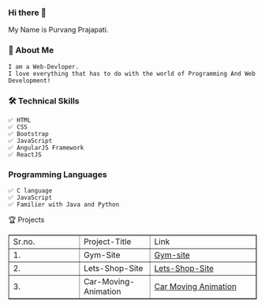 ### Hi there 👋
My Name is Purvang Prajapati.
### 🚀 About Me
    I am a Web-Devloper.
    I love everything that has to do with the world of Programming And Web Development!
### 🛠 Technical Skills
    ✅ HTML
    ✅ CSS
    ✅ Bootstrap
    ✅ JavaScript
    ✅ AngularJS Framework
    ✅ ReactJS
    
### Programming Languages
    ✅ C language
    ✅ JavaScript
    ✅ Familier with Java and Python

    
    



<!--
**iampurvang5/iampurvang5** is a ✨ _special_ ✨ repository because its `README.md` (this file) appears on your GitHub profile.

Here are some ideas to get you started:

- 🔭 I’m currently working on ...
- 🌱 I’m currently learning ...
- 👯 I’m looking to collaborate on ...
- 🤔 I’m looking for help with ...
- 💬 Ask me about ...
- 📫 How to reach me: ...
- 😄 Pronouns: ...
- ⚡ Fun fact: ...
-->

🏆 Projects
<html>
<body>
<div class="container">
        <table border="1">
            <tr >
                <td style="width: 20%;">Sr.no.</td>
                <td style="width: 20%;">Project-Title</td>
                <td style="width: 30%;">Link</td>
            </tr>
            <tr>
                <td>
                    1.
                </td>
                <td>
                    Gym-Site
                </td>
                <td>
                    <a href="https://iampurvang5.github.io/Gym-Site/">Gym-site</a>
                </td>
            </tr>
            <tr>
                <td>
                    2.
                </td>
                <td>
                    Lets-Shop-Site
                </td>
                <td>
                    <a href="https://iampurvang5.github.io/Lets-shop-site/">Lets-Shop-Site</a>
                </td>
            </tr>
            <tr>
                <td>
                    3.
                </td>
                <td>
                    Car-Moving-Animation
                </td>
                <td>
                    <a href="https://iampurvang5.github.io/Car-Moving-Animation/">Car Moving Animation</a>
                </td>
            </tr>

        
